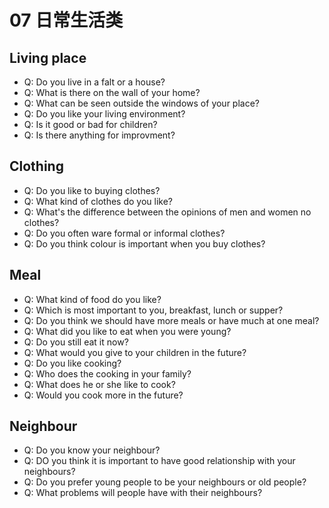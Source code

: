 # 07 日常生活类

## Living place
- Q: Do you live in a falt or a house?
- Q: What is there on the wall of your home?
- Q: What can be seen outside the windows of your place?
- Q: Do you like your living environment?
- Q: Is it good or bad for children?
- Q: Is there anything for improvment?

## Clothing
- Q: Do you like to buying clothes?
- Q: What kind of clothes do you like?
- Q: What's the difference between the opinions of men and women no clothes?
- Q: Do you often ware formal or informal clothes?
- Q: Do you think colour is important when you buy clothes?

## Meal
- Q: What kind of food do you like?
- Q: Which is most important to you, breakfast, lunch or supper?
- Q: Do you think we should have more meals or have much at one meal?
- Q: What did you like to eat when you were young?
- Q: Do you still eat it now?
- Q: What would you give to your children in the future?
- Q: Do you like cooking?
- Q: Who does the cooking in your family?
- Q: What does he or she like to cook?
- Q: Would you cook more in the future?

## Neighbour
- Q: Do you know your neighbour?
- Q: DO you think it is important to have good relationship with your neighbours?
- Q: Do you prefer young people to be your neighbours or old people?
- Q: What problems will people have with their neighbours?
